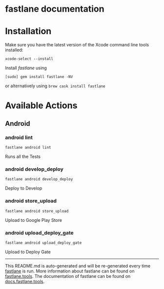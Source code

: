 fastlane documentation
================
# Installation

Make sure you have the latest version of the Xcode command line tools installed:

```
xcode-select --install
```

Install _fastlane_ using
```
[sudo] gem install fastlane -NV
```
or alternatively using `brew cask install fastlane`

# Available Actions
## Android
### android lint
```
fastlane android lint
```
Runs all the Tests
### android develop_deploy
```
fastlane android develop_deploy
```
Deploy to Develop
### android store_upload
```
fastlane android store_upload
```
Upload to Google Play Store
### android upload_deploy_gate
```
fastlane android upload_deploy_gate
```
Upload to Deploy Gate

----

This README.md is auto-generated and will be re-generated every time [fastlane](https://fastlane.tools) is run.
More information about fastlane can be found on [fastlane.tools](https://fastlane.tools).
The documentation of fastlane can be found on [docs.fastlane.tools](https://docs.fastlane.tools).
